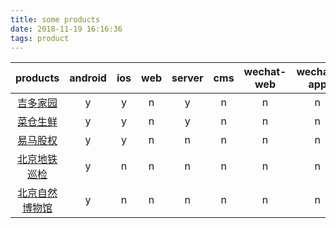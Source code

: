 ```yaml
---
title: some products
date: 2018-11-19 16:16:36
tags: product
---
```


| products                              | android | ios | web | server | cms | wechat-web | wechat-app |
| :-:                                   | :-:     | :-: | :-: | :-:    | :-: | :-:        | :-:        |
|[吉多家园          ](/product-jiduo  )  | y       | y   | n   | y      | n   | n          | n          |
|[菜仓生鲜          ](/product-caicang)  | y       | y   | n   | y      | n   | n          | n          |
|[易马股权          ](/product-yima   )  | y       | y   | n   | n      | n   | n          | n          |
|[北京地铁巡检       ](/product-metro  )  | y       | n   | n   | n      | n   | n          | n          |
|[北京自然博物馆     ](/product-nature )  | y       | n   | n   | n      | n   | n          | n          |